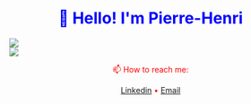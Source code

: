 <style>
   h1   {color: blue;}
   p    {color: red;}
</style>

<h1 align="center">👋 Hello! I'm Pierre-Henri</h3>

<div>
   <div width="50%">
    <img src="https://readme.phbasin.vercel.app/api/top-langs/?username=PHBasin&layout=compact&title_color=000000">
  </div>
  
  <div width="50%">
    <img src="https://readme.phbasin.vercel.app/api?username=PHBasin&title_color=000000&show_icons=true&icon_color=000000">
  </div>
</div>

<div>
  <p align="center"> 📫 How to reach me: </p>
  <p align="center">
    <a href="https://www.linkedin.com/in/pierrehenribasin/">Linkedin</a> •
    <a href="mailto:basinpierrehenri@gmail.com">Email</a>
  </p>
</div>
